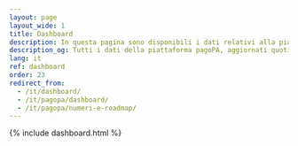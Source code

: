```yaml
---
layout: page
layout_wide: 1
title: Dashboard
description: In questa pagina sono disponibili i dati relativi alla piattaforma dei pagamenti pagoPA, aggiornati quotidianamente.
description_og: Tutti i dati della piattaforma pagoPA, aggiornati quotidianamente
lang: it
ref: dashboard
order: 23
redirect_from:
  - /it/dashboard/
  - /it/pagopa/dashboard/
  - /it/pagopa/numeri-e-roadmap/
---
```


{% include dashboard.html %}

